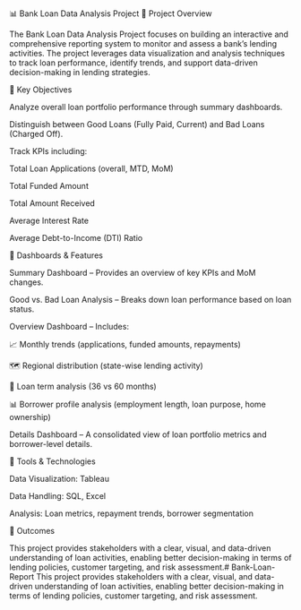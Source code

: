📊 Bank Loan Data Analysis Project
🔹 Project Overview

The Bank Loan Data Analysis Project focuses on building an interactive and comprehensive reporting system to monitor and assess a bank’s lending activities. The project leverages data visualization and analysis techniques to track loan performance, identify trends, and support data-driven decision-making in lending strategies.

🔹 Key Objectives

Analyze overall loan portfolio performance through summary dashboards.

Distinguish between Good Loans (Fully Paid, Current) and Bad Loans (Charged Off).

Track KPIs including:

Total Loan Applications (overall, MTD, MoM)

Total Funded Amount

Total Amount Received

Average Interest Rate

Average Debt-to-Income (DTI) Ratio

🔹 Dashboards & Features

Summary Dashboard – Provides an overview of key KPIs and MoM changes.

Good vs. Bad Loan Analysis – Breaks down loan performance based on loan status.

Overview Dashboard – Includes:

📈 Monthly trends (applications, funded amounts, repayments)

🗺️ Regional distribution (state-wise lending activity)

🍩 Loan term analysis (36 vs 60 months)

📊 Borrower profile analysis (employment length, loan purpose, home ownership)

Details Dashboard – A consolidated view of loan portfolio metrics and borrower-level details.

🔹 Tools & Technologies

Data Visualization: Tableau 

Data Handling: SQL, Excel

Analysis: Loan metrics, repayment trends, borrower segmentation

🔹 Outcomes

This project provides stakeholders with a clear, visual, and data-driven understanding of loan activities, enabling better decision-making in terms of lending policies, customer targeting, and risk assessment.# Bank-Loan-Report
This project provides stakeholders with a clear, visual, and data-driven understanding of loan activities, enabling better decision-making in terms of lending policies, customer targeting, and risk assessment.
